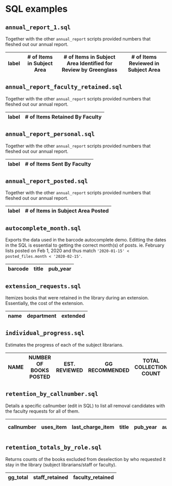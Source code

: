 # SQL examples

## `annual_report_1.sql`

Together with the other `annual_report` scripts provided numbers that fleshed out our annual report.

| label | # of Items in Subject Area | # of Items in Subject Area Identified for Review by Greenglass | # of Items Reviewed in Subject Area |
| ----- | -------------------------- | -------------------------------------------------------------- | ----------------------------------- |


## `annual_report_faculty_retained.sql`

Together with the other `annual_report` scripts provided numbers that fleshed out our annual report.

| label | # of Items Retained By Faculty |
| ----- | ------------------------------ |


## `annual_report_personal.sql`

Together with the other `annual_report` scripts provided numbers that fleshed out our annual report.

| label | # of Items Sent By Faculty |
| ----- | -------------------------- |


## `annual_report_posted.sql`

Together with the other `annual_report` scripts provided numbers that fleshed out our annual report.

| label | # of Items in Subject Area Posted |
| ----- | --------------------------------- |


## `autocomplete_month.sql`

Exports the data used in the barcode autocomplete demo. Editting the dates in the SQL is essential to getting the correct month(s) of posts. ie. February lists posted on Feb 1, 2020 and thus match `'2020-01-15' < posted_files.month < '2020-02-15'`.

| barcode | title | pub_year |
| ------- | ----- | -------- |


## `extension_requests.sql`

Itemizes books that were retained in the library during an extension. Essentially, the cost of the extension.

| name | department | extended |
| ---- | ---------- | -------- |


## `individual_progress.sql`

Estimates the progress of each of the subject librarians.

| NAME | NUMBER OF BOOKS POSTED | EST. REVIEWED | GG RECOMMENDED | TOTAL COLLECTION COUNT | # OF SECTIONS ASSIGNED | ASSIGNED SECTIONS |
| ---- | ---------------------- | ------------- | -------------- | ---------------------- | ---------------------- | ----------------- |


## `retention_by_callnumber.sql`

Details a specific callnumber (edit in SQL) to list all removal candidates with the faculty requests for all of them.

| callnumber | uses_item | last_charge_item | title | pub_year | author | publisher | barcode | Faculty Request | callnumber_sort |
| ---------- | --------- | ---------------- | ----- | -------- | ------ | --------- | ------- | --------------- | --------------- |


## `retention_totals_by_role.sql`

Returns counts of the books excluded from deselection by who requested it stay in the library (subject librarians/staff or faculty).

| gg_total | staff_retained | faculty_retained |
| -------- | -------------- | ---------------- |

